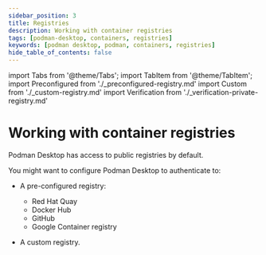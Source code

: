```yaml
---
sidebar_position: 3
title: Registries
description: Working with container registries
tags: [podman-desktop, containers, registries]
keywords: [podman desktop, podman, containers, registries]
hide_table_of_contents: false
---
```


import Tabs from '@theme/Tabs';
import TabItem from '@theme/TabItem';
import Preconfigured from './\_preconfigured-registry.md'
import Custom from './\_custom-registry.md'
import Verification from './\_verification-private-registry.md'

# Working with container registries

Podman Desktop has access to public registries by default.

You might want to configure Podman Desktop to authenticate to:

- A pre-configured registry:

  - Red Hat Quay
  - Docker Hub
  - GitHub
  - Google Container registry

- A custom registry.

<Tabs groupId="registry" queryString="registry">
<TabItem value="preconfigured" label="Pre-configured registry">

<Preconfigured />

</TabItem>
<TabItem value="custom" label="Custom registry">

<Custom />

</TabItem>
</Tabs>

<Verification />
